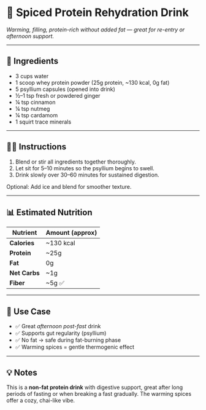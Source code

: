 # 🥤 Spiced Protein Rehydration Drink  
*Warming, filling, protein-rich without added fat — great for re-entry or afternoon support.*

---

## 🧾 Ingredients

- 3 cups water  
- 1 scoop whey protein powder (25g protein, ~130 kcal, 0g fat)  
- 5 psyllium capsules (opened into drink)  
- ½–1 tsp fresh or powdered ginger  
- ¼ tsp cinnamon  
- ¼ tsp nutmeg  
- ¼ tsp cardamom  
- 1 squirt trace minerals  

---

## 👨‍🍳 Instructions

1. Blend or stir all ingredients together thoroughly.  
2. Let sit for 5–10 minutes so the psyllium begins to swell.  
3. Drink slowly over 30–60 minutes for sustained digestion.

Optional: Add ice and blend for smoother texture.

---

## 📊 Estimated Nutrition

| Nutrient      | Amount (approx) |
|---------------|------------------|
| **Calories**  | ~130 kcal  
| **Protein**   | ~25g  
| **Fat**       | 0g  
| **Net Carbs** | ~1g  
| **Fiber**     | ~5g ✅  

---

## 🧠 Use Case

- ✅ Great *afternoon post-fast* drink  
- ✅ Supports gut regularity (psyllium)  
- ✅ No fat → safe during fat-burning phase  
- ✅ Warming spices = gentle thermogenic effect

---

## 💡 Notes

This is a **non-fat protein drink** with digestive support, great after long periods of fasting or when breaking a fast gradually. The warming spices offer a cozy, chai-like vibe.
